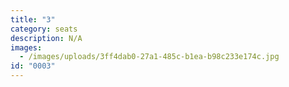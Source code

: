 ```yaml
---
title: "3"
category: seats
description: N/A
images:
  - /images/uploads/3ff4dab0-27a1-485c-b1ea-b98c233e174c.jpg
id: "0003"
---
```


